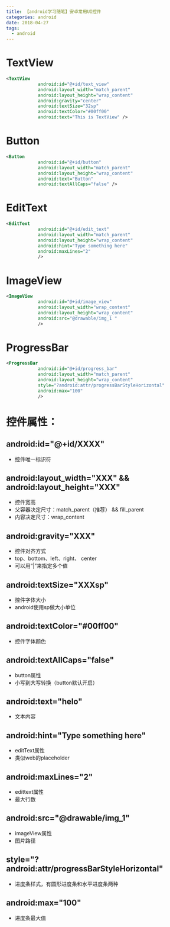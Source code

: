 ```yaml
---
title: 【android学习随笔】安卓常用UI控件
categories: android
date: 2018-04-27
tags:
  - android
---
```

# TextView
```xml
<TextView
            android:id="@+id/text_view"
            android:layout_width="match_parent"
            android:layout_height="wrap_content"
            android:gravity="center"
            android:textSize="32sp"
            android:textColor="#00ff00"
            android:text="This is TextView" />
```

# Button
```xml
<Button
            android:id="@+id/button"
            android:layout_width="match_parent"
            android:layout_height="wrap_content"
            android:text="Button"
            android:textAllCaps="false" />
```
# EditText
```xml
<EditText
            android:id="@+id/edit_text"
            android:layout_width="match_parent"
            android:layout_height="wrap_content"
            android:hint="Type something here"
            android:maxLines="2"
            />
```
# ImageView
```xml
<ImageView
            android:id="@+id/image_view"
            android:layout_width="wrap_content"
            android:layout_height="wrap_content"
            android:src="@drawable/img_1 "
            />
```
# ProgressBar
```xml
<ProgressBar
            android:id="@+id/progress_bar"
            android:layout_width="match_parent"
            android:layout_height="wrap_content"
            style="?android:attr/progressBarStyleHorizontal"
            android:max="100"
            />
```
# 控件属性：
## android:id="@+id/XXXX"
- 控件唯一标识符

## android:layout_width="XXX" && android:layout_height="XXX"
- 控件宽高
- 父容器决定尺寸：match_parent（推荐） && fill_parent
- 内容决定尺寸：wrap_content

## android:gravity="XXX"
- 控件对齐方式
- top、bottom、left、right、 center
- 可以用“|”来指定多个值

## android:textSize="XXXsp"
- 控件字体大小
- android使用sp做大小单位

## android:textColor="#00ff00"
- 控件字体颜色

## android:textAllCaps="false"
- button属性
- 小写到大写转换（button默认开启）

## android:text="helo"
- 文本内容

## android:hint="Type something here"
- editText属性
- 类似web的placeholder

## android:maxLines="2"
- edittext属性
- 最大行数

## android:src="@drawable/img_1"
- imageView属性
- 图片路径

## style="?android:attr/progressBarStyleHorizontal"
- 进度条样式，有圆形进度条和水平进度条两种

## android:max="100"
- 进度条最大值